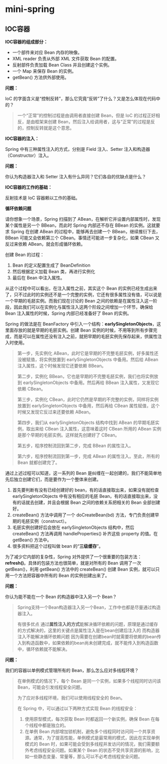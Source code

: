 # mini-spring

## IOC容器

**IOC容器的组成部分：**

- 一个部件来对应 Bean 内存的映像。
- XML reader 负责从外部 XML 文件获取 Bean 的配置。
- 反射部件负责加载 Bean Class 并且创建这个实例。
- 一个 Map 来保存 Bean 的实例。
- getBean() 方法供外部使用。

**问题：**

IoC 的字面含义是“控制反转”，那么它究竟“反转”了什么？又是怎么体现在代码中的？

> 一个“正常”的控制过程是由调用者直接创建 Bean，但是 IoC 的过程正好相反，是由框架来创建 Bean，然后注入给调用者，这与“正常”的过程是反的，控制反转就是这个意思。 
>



**IOC容器的注入：**

Spring 中有三种属性注入的方式，分别是 Field 注入、Setter 注入和构造器（Constructor）注入。

**问题：**

你认为构造器注入和 Setter 注入有什么异同？它们各自的优缺点是什么？

> 



**IOC容器的工作的基础：**

反射技术是 IoC 容器赖以工作的基础。



**循环依赖问题**

请你想象一个场景，Spring 扫描到了 ABean，在解析它并设置内部属性时，发现某个属性是另一个 BBean，而此时 Spring 内部还不存在 BBean 的实例。这就要求 Spring 在创建 ABean 的过程中，能够再去创建一个 BBean，继续推衍下去，BBean 可能又会依赖第三个 CBean。事情还可能进一步复杂化，如果 CBean 又反过来依赖 ABean，就会形成循环依赖。

创建 Bean 的过程：

1. Bean 的定义配置生成了 BeanDefinition
2. 然后根据定义加载 Bean 类，再进行实例化
3. 最后在 Bean 中注入属性。

从这个过程中可以看出，在注入属性之前，其实这个 Bean 的实例已经生成出来了，只不过此时的实例还不是一个完整的实例，它还有很多属性没有值，可以说是一个早期的毛胚实例。而我们现在讨论的 Bean 之间的依赖是在属性注入这一阶段，因此我们可以在实例化与属性注入这两个阶段之间增加一个环节，确保给 Bean 注入属性的时候，Spring 内部已经准备好了 Bean 的实例。

Spring 的做法是在 BeanFactory 中引入一个结构：**earlySingletonObjects**，这里面存放的就是早期的毛胚实例。创建 Bean 实例的时候，不用等到所有步骤完成，而是可以在属性还没有注入之前，就把早期的毛胚实例先保存起来，供属性注入时使用。

> 第一步，先实例化 ABean，此时它是早期的不完整毛胚实例，好多属性还没被赋值，将实例放置到 earlySingletonObjects 中备用。然后给 ABean 注入属性，这个时候发现它还要依赖 BBean。
>
> 第二步，实例化 BBean，它也是早期的不完整毛胚实例，我们也将实例放到 earlySingletonObjects 中备用。然后再给 BBean 注入属性，又发现它依赖 CBean。
>
> 第三步，实例化 CBean，此时它仍然是早期的不完整的实例，同样将实例放置到 earlySingletonObjects 中备用，然后再给 CBean 属性赋值，这个时候又发现它反过来还要依赖 ABean。
>
> 第四步，我们从 earlySingletonObjects 结构中找到 ABean 的早期毛胚实例，取出来给 CBean 注入属性，这意味着这时 CBean 所用的 ABean 实例是那个早期的毛胚实例。这样就先创建好了 CBean。
>
> 第五步，程序控制流回到第二步，完成 BBean 的属性注入。
>
> 第六步，程序控制流回到第一步，完成 ABean 的属性注入。至此，所有的 Bean 就都创建完了。

通过上述过程可以知道，这一系列的 Bean 是纠缠在一起创建的，我们不能简单地先后独立创建它们，而是要作为一个整体来创建。



1. 首先要判断有没有已经创建好的 bean，有的话直接取出来，如果没有就检查 earlySingletonObjects 中有没有相应的毛胚 Bean，有的话直接取出来，没有的话就去创建，并且会根据 Bean 之间的依赖关系把相关的 Bean 全部创建好。
2. createBean() 方法中调用了一个 doCreateBean(bd) 方法，专门负责创建早期的毛胚实例（construct）。
3. 毛胚实例创建好后会放在 earlySingletonObjects 结构中，然后 createBean() 方法再调用 handleProperties() 补齐这些 property 的值。在 getBean() 方法中。
4. 很多资料把这个过程叫做 bean 的“**三级缓存**”。



为了减少它内部的复杂性，Spring 对外提供了一个很重要的包装方法：**refresh()**。具体的包装方法也很简单，就是对所有的 Bean 调用了一次 getBean()，利用 getBean() 方法中的 createBean() 创建 Bean 实例，就可以只用一个方法把容器中所有的 Bean 的实例创建出来了。

**问题：**

你认为能不能在一个 Bean 的构造器中注入另一个 Bean？

> Spring支持一个Bean构造器注入另一个Bean，工作中也都是尽量通过构造器注入。
>
> 有很多优点 通过**属性注入的方式**能解决循环依赖的问题，原理是通过缓存的方式解决的，这里的关键点是属性注入是在bean创建后注入的 而构造器注入不能解决循环依赖问题 因为需要在创建bean时就需要将依赖的bean传入到构造函数中，如果依赖的bean尚未创建完成，就不能传入到构造函数中，循环依赖就不能解决。

**问题：**

我们的容器以单例模式管理所有的 Bean，那么怎么应对多线程环境？

> 在单例模式的情况下，每个 Bean 是同一个实例，如果多个线程同时访问该 Bean，可能会引发线程安全问题。 
>
> 为了应对多线程环境，我们可以使用线程安全的 Bean。
>
> 在 Spring 中，可以通过以下两种方式实现 Bean 的线程安全：
>
> 1. 使用原型模式，每次获取 Bean 时都返回一个新实例，确保 Bean 在每个线程中都是独立的。 
> 2. 在单例 Bean 内部增加锁机制，避免多个线程同时访问同一个共享资源。通常，为了提高性能，单例模式是最常用的模式，因此在实现单例模式的 Bean 时，如果可能会受到多线程并发访问的情况，我们需要额外考虑线程安全问题。如果某个 Bean 的状态不受共享资源的影响，比如一些静态变量、常量等，那么可以不必考虑线程安全问题。
